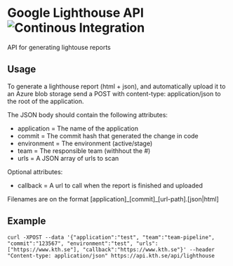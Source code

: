 # Google Lighthouse API  ![Continous Integration](https://github.com/KTH/lighthouse-api/actions/workflows/main.yml/badge.svg)
API for generating lightouse reports

## Usage

To generate a lighthouse report (html + json), and automatically upload it to
an Azure blob storage send a POST with content-type: application/json to the root
of the application.

The JSON body should contain the following attributes:
* application = The name of the application
* commit = The commit hash that generated the change in code
* environment = The environment (active/stage)
* team = The responsible team (withhout the #)
* urls = A JSON array of urls to scan

Optional attributes:
* callback = A url to call when the report is finished and uploaded

Filenames are on the format [application]\_[commit]_[url-path].[json|html]

## Example

`curl -XPOST --data '{"application":"test", "team":"team-pipeline", "commit":"123567", "environment":"test", "urls":["https://www.kth.se"], "callback":"https://www.kth.se"}' --header "Content-type: application/json" https://api.kth.se/api/lighthouse `

